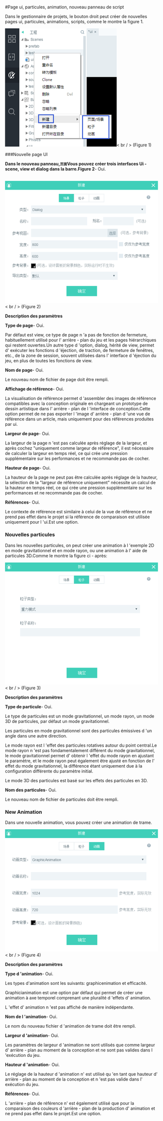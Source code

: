 #Page ui, particules, animation, nouveau panneau de script

Dans le gestionnaire de projets, le bouton droit peut créer de nouvelles pages ui, particules, animations, scripts, comme le montre la figure 1.

​![blob.png](img/1.png)< br / >
(Figure 1)



###Nouvelle page UI

**Dans le nouveau panneau,`页面`Vous pouvez créer trois interfaces Ui - scene, view et dialog dans la barre.Figure 2**- Oui.



​        ![blob.png](img/2.png)< br / >
(Figure 2)

**Description des paramètres**

**Type de page**- Oui.

Par défaut est view, ce type de page n 'a pas de fonction de fermeture, habituellement utilisé pour l' arrière - plan du jeu et les pages hiérarchiques qui restent ouvertes.Un autre type d 'option, dialog, hérité de view, permet d' exécuter les fonctions d 'éjection, de traction, de fermeture de fenêtres, etc., de la zone de session, souvent utilisées dans l' interface d 'éjection du jeu, en plus de toutes les fonctions de view.

**Nom de page**- Oui.

Le nouveau nom de fichier de page doit être rempli.

**Affichage de référence**- Oui.

La visualisation de référence permet d 'assembler des images de référence compatibles avec la conception originale en chargeant un prototype de dessin artistique dans l' arrière - plan de l 'interface de conception.Cette option permet de ne pas exporter l 'image d' arrière - plan d 'une vue de référence dans un article, mais uniquement pour des références produites par ui.

**Largeur de page**- Oui.

La largeur de la page n 'est pas calculée après réglage de la largeur, et après cochez "uniquement comme largeur de référence", il est nécessaire de calculer la largeur en temps réel, ce qui crée une pression supplémentaire sur les performances et ne recommande pas de cocher.

**Hauteur de page**- Oui.

La hauteur de la page ne peut pas être calculée après réglage de la hauteur, la sélection de la "largeur de référence uniquement" nécessite un calcul de la hauteur en temps réel, ce qui crée une pression supplémentaire sur les performances et ne recommande pas de cocher.

**Références**- Oui.

Le contexte de référence est similaire à celui de la vue de référence et ne prend pas effet dans le projet si la référence de comparaison est utilisée uniquement pour l 'ui.Est une option.





### **Nouvelles particules**

Dans les nouvelles particules, on peut créer une animation à l 'exemple 2D en mode gravitationnel et en mode rayon, ou une animation à l' aide de particules 3D.Comme le montre la figure ci - après:

​![blob.png](img/3.png)< br / >
(Figure 3)

**Description des paramètres**

**Type de particule**- Oui.

Le type de particules est un mode gravitationnel, un mode rayon, un mode 3D de particules, par défaut un mode gravitationnel.

Les particules en mode gravitationnel sont des particules émissives d 'un angle dans une autre direction.

Le mode rayon est l 'effet des particules rotatives autour du point central.Le mode rayon n 'est pas fondamentalement différent du mode gravitationnel, le mode gravitationnel permet d' obtenir l 'effet du mode rayon en ajustant le paramètre, et le mode rayon peut également être ajusté en fonction de l' effet du mode gravitationnel, la différence étant uniquement due à la configuration différente du paramètre initial.

Le mode 3D des particules est basé sur les effets des particules en 3D.

**Nom des particules**- Oui.

Le nouveau nom de fichier de particules doit être rempli.





### **New Animation**

Dans une nouvelle animation, vous pouvez créer une animation de trame.

​![blob.png](img/4.png)< br / >
(Figure 4)

**Description des paramètres**

**Type d 'animation**- Oui.

Les types d'animation sont les suivants: graphicenimation et efficacité.

Graphicianimation est une option par défaut qui permet de créer une animation à axe temporel comprenant une pluralité d 'effets d' animation.

L 'effet d' animation n 'est pas affiché de manière indépendante.

**Nom de l 'animation**- Oui.

Le nom du nouveau fichier d 'animation de trame doit être rempli.

**Largeur d 'animation**- Oui.

Les paramètres de largeur d 'animation ne sont utilisés que comme largeur d' arrière - plan au moment de la conception et ne sont pas valides dans l 'exécution du jeu.

**Hauteur d 'animation**- Oui.

Le réglage de la hauteur d 'animation n' est utilisé qu 'en tant que hauteur d' arrière - plan au moment de la conception et n 'est pas valide dans l' exécution du jeu.

**Références**- Oui.

L 'arrière - plan de référence n' est également utilisé que pour la comparaison des couleurs d 'arrière - plan de la production d' animation et ne prend pas effet dans le projet.Est une option.
